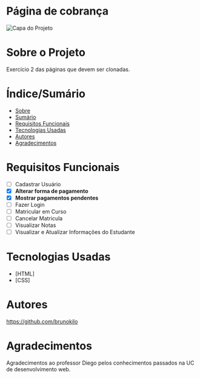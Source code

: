 # Página de cobrança


![Capa do Projeto](https://www.cupcom.com.br/wp-content/uploads/2020/03/site-html-css.jpg)

# Sobre o Projeto

Exercício 2 das páginas que devem ser clonadas.


# Índice/Sumário

* [Sobre](#sobre-o-projeto)
* [Sumário](#índice/sumário)
* [Requisitos Funcionais](#requisitos-funcionais)
* [Tecnologias Usadas](#tecnologias-usadas)
* [Autores](#autores)
* [Agradecimentos](#agradecimentos)


# Requisitos Funcionais 

- [ ] Cadastrar Usuário
- [x] **Alterar forma de pagamento**
- [x] **Mostrar pagamentos pendentes**
- [ ] Fazer Login
- [ ] Matricular em Curso
- [ ] Cancelar Matricula
- [ ] Visualizar Notas
- [ ] Visualizar e Atualizar Informações do Estudante

# Tecnologias Usadas

- [HTML]
- [CSS]


# Autores

https://github.com/brunokilo


# Agradecimentos

Agradecimentos ao professor Diego pelos conhecimentos passados na UC de desenvolvimento web.
